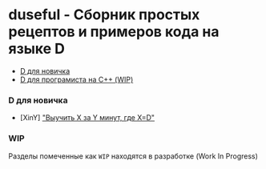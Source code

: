 # duseful - Сборник простых рецептов и примеров кода на языке D

* [D для новичка](#d-для-новичка)
* [D для програмиста на С++ (WIP)](#wip)

### D для новичка

* [XinY] ["Выучить X за Y минут, где X=D"](examples/xiny)

### WIP

Разделы помеченные как `WIP` находятся в разработке (Work In Progress)
